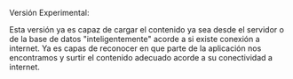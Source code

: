 Versión Experimental:

Esta versión ya es capaz de cargar el contenido ya sea desde el servidor o de la base de datos "inteligentemente" acorde a si existe conexión a internet. Ya es capas de reconocer en que parte de la aplicación nos encontramos y surtir el contenido adecuado acorde a su conectividad a internet.